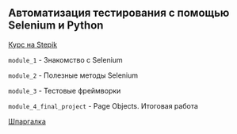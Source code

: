 ## Автоматизация тестирования с помощью Selenium и Python

[Курс на Stepik](https://stepik.org/course/575/syllabus)

`module_1` - Знакомство с Selenium

`module_2` - Полезные методы Selenium

`module_3` - Тестовые фреймворки

`module_4_final_project` - Page Objects. Итоговая работа

[Шпаргалка](https://drive.google.com/file/d/1aR59-Dos9j8zsrxxG-vt6T_nA4aDYbvV/view?usp=sharing)
